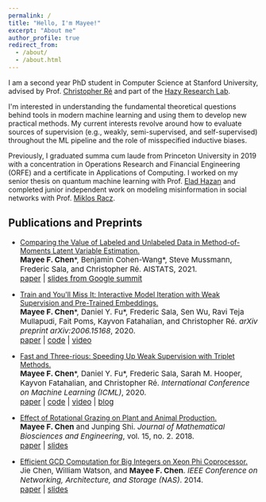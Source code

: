 ```yaml
---
permalink: /
title: "Hello, I'm Mayee!"
excerpt: "About me"
author_profile: true
redirect_from: 
  - /about/
  - /about.html
---
```


I am a second year PhD student in Computer Science at Stanford University, advised by Prof. [Christopher Ré](https://cs.stanford.edu/~chrismre/) and part of the [Hazy Research Lab](https://hazyresearch.stanford.edu/).

I'm interested in understanding the fundamental theoretical questions behind tools in modern machine learning and using them to develop new practical methods.
My current interests revolve around how to evaluate sources of supervision (e.g., weakly, semi-supervised, and self-supervised) throughout the ML pipeline and the role of misspecified inductive biases.
<!--More fundamentally, I have been working on developing efficient and robust estimators in latent variable models and understanding their finite-sample generalization error in different applications. 
I also enjoy learning about information theory, optimization, and probability theory.-->

Previously, I graduated summa cum laude from Princeton University in 2019 with a concentration in Operations Research and Financial Engineering (ORFE) and a certificate in Applications of Computing.
I worked on my senior thesis on quantum machine learning with Prof. [Elad Hazan](https://www.cs.princeton.edu/~ehazan/) and completed junior independent work on modeling misinformation in social networks  with Prof. [Miklos Racz](https://mracz.princeton.edu/).
<!--My senior thesis, which was awarded the Ahmet S. Çakmak Prize, was on quantum computing with Professor Elad Hazan.
I also worked with Prof. Miklos Racz on understanding the spread of misinformation in social networks.
I took a broad range of courses in computer science, statistics and financial mathematics and completed internships in software engineering and quantitative finance.-->


Publications and Preprints
------
- [Comparing the Value of Labeled and Unlabeled Data in Method-of-Moments Latent Variable Estimation.](https://arxiv.org/abs/2103.02761) <br>
  <span style="font-size:4mm;">**Mayee F. Chen**\*, Benjamin Cohen-Wang\*, Steve Mussmann, Frederic Sala, and Christopher Ré. AISTATS, 2021.</span> <br>
  <span style="font-size:4mm;"> [paper](https://arxiv.org/pdf/2103.02761.pdf) | [slides from Google summit](https://mayeechen.github.io/files/Google-Slides-11-6.pdf) </span>

<!---
- Efficient Exploration in Linear MDPs with Nonlinear Confounding Rewards. <br>
  <span style="font-size:4mm;">**Mayee F. Chen**, Yao Liu, Evan Z. Liu, and Emma Brunskill. *Submitted*, 2020.</span> <br>
  <span style="font-size:4mm;"> [paper](https://mayeechen.github.io/files/Linear_MDP_with_Confounding_Rewards_Full.pdf) </span>

- [Network Disruption: Maximizing Disagreement and Polarization in Social Networks.](https://arxiv.org/abs/2003.08377) <br>
  <span style="font-size:4mm;">**Mayee F. Chen** and Miklos Z. Racz. *Submitted*, 2020.</span> <br>
  <span style="font-size:4mm;"> [paper](https://arxiv.org/abs/2003.08377.pdf) | [code](https://github.com/mayeechen/network-disruption) </span>
-->

- [Train and You'll Miss It: Interactive Model Iteration with Weak Supervision and Pre-Trained Embeddings.](https://arxiv.org/abs/2006.15168) <br>
  <span style="font-size:4mm;">**Mayee F. Chen**\*, Daniel Y. Fu\*, Frederic Sala, Sen Wu, Ravi Teja Mullapudi, Fait Poms, Kayvon Fatahalian, and Christopher Ré. *arXiv preprint arXiv:2006.15168*, 2020.</span> <br>
  <span style="font-size:4mm;"> [paper](https://arxiv.org/pdf/2006.15168.pdf) | [code](https://github.com/HazyResearch/epoxy) | [video](https://www.youtube.com/watch?v=_d-mseTaYWY) </span>

- [Fast and Three-rious: Speeding Up Weak Supervision with Triplet Methods.](https://arxiv.org/abs/2002.11955) <br>
  <span style="font-size:4mm;">**Mayee F. Chen**\*, Daniel Y. Fu\*, Frederic Sala, Sarah M. Hooper, Kayvon Fatahalian, and Christopher Ré. *International Conference on Machine Learning (ICML)*, 2020.</span> <br>
  <span style="font-size:4mm;"> [paper](https://arxiv.org/pdf/2002.11955.pdf) | [code](https://github.com/HazyResearch/flyingsquid) | [video](https://www.youtube.com/watch?v=pHadwUKCoNE) | [blog](https://hazyresearch.stanford.edu/flyingsquid) </span>

- [Effect of Rotational Grazing on Plant and Animal Production.](https://www.aimsciences.org/article/doi/10.3934/mbe.2018017) <br>
  <span style="font-size:4mm;">**Mayee F. Chen** and Junping Shi. *Journal of Mathematical Biosciences and Engineering*, vol. 15, no. 2. 2018.</span> <br>
  <span style="font-size:4mm;"> [paper](https://mayeechen.github.io/files/rotational.pdf) | [slides](https://mayeechen.github.io/files/rotational_presentation.pdf) </span>

- [Efficient GCD Computation for Big Integers on Xeon Phi Coprocessor.](https://ieeexplore.ieee.org/abstract/document/6923168) <br>
  <span style="font-size:4mm;">Jie Chen, William Watson, and **Mayee F. Chen**. *IEEE Conference on Networking, Architecture, and Storage (NAS)*. 2014.</span> <br>
  <span style="font-size:4mm;"> [paper](https://ieeexplore.ieee.org/stamp/stamp.jsp?tp=&arnumber=6923168) | [slides](https://mayeechen.github.io/files/nas2014talk.pdf) </span>

